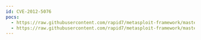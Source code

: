 ```yaml
---
id: CVE-2012-5076
pocs:
  - https://raw.githubusercontent.com/rapid7/metasploit-framework/master/modules/exploits/multi/browser/java_jre17_glassfish_averagerangestatisticimpl.rb
  - https://raw.githubusercontent.com/rapid7/metasploit-framework/master/modules/exploits/multi/browser/java_jre17_jaxws.rb
---
```

